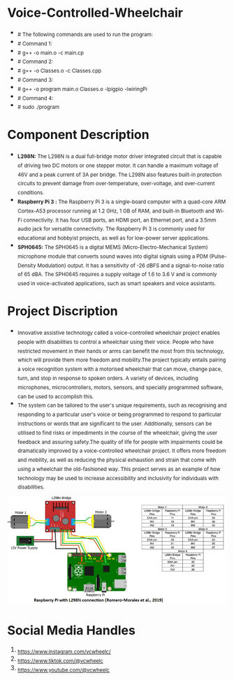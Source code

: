 # Voice-Controlled-Wheelchair
- <sub> # The following commands are used to run the program: </sub>
- <sub> # Command 1:
- <sub> # g++ -o main.o -c main.cp </sub>
- <sub> # Command 2:
- <sub> # g++ -o Classes.o -c Classes.cpp </sub>
- <sub> # Command 3:
- <sub> # g++ -o program main.o Classes.o -lpigpio -lwiringPi </sub>
- <sub> # Command 4:
- <sub> # sudo ./program </sub>
# Component Description
- <sub> **L298N:** The L298N is a dual full-bridge motor driver integrated circuit that is capable of driving two DC motors or one stepper motor. It can handle a maximum voltage of 46V and a peak current of 3A per bridge. The L298N also features built-in protection circuits to prevent damage from over-temperature, over-voltage, and over-current conditions. </sub>
- <sub> **Raspberry Pi 3 :** The Raspberry Pi 3 is a single-board computer with a quad-core ARM Cortex-A53 processor running at 1.2 GHz, 1 GB of RAM, and built-in Bluetooth and Wi-Fi connectivity. It has four USB ports, an HDMI port, an Ethernet port, and a 3.5mm audio jack for versatile connectivity. The Raspberry Pi 3 is commonly used for educational and hobbyist projects, as well as for low-power server applications. </sub>
- <sub> **SPH0645:** The SPH0645 is a digital MEMS (Micro-Electro-Mechanical System) microphone module that converts sound waves into digital signals using a PDM (Pulse-Density Modulation) output. It has a sensitivity of -26 dBFS and a signal-to-noise ratio of 65 dBA. The SPH0645 requires a supply voltage of 1.6 to 3.6 V and is commonly used in voice-activated applications, such as smart speakers and voice assistants. </sub>
  
# Project Discription
- <sub>Innovative assistive technology called a voice-controlled wheelchair project enables people with disabilities to control a wheelchair using their voice. People who have restricted movement in their hands or arms can benefit the most from this technology, which will provide them more freedom and mobility.The project typically entails pairing a voice recognition system with a motorised wheelchair that can move, change pace, turn, and stop in response to spoken orders. A variety of devices, including microphones, microcontrollers, motors, sensors, and specially programmed software, can be used to accomplish this.</sub>
- <sub>The system can be tailored to the user's unique requirements, such as recognising and responding to a particular user's voice or being programmed to respond to particular instructions or words that are significant to the user. Additionally, sensors can be utilised to find risks or impediments in the course of the wheelchair, giving the user feedback and assuring safety.The quality of life for people with impairments could be dramatically improved by a voice-controlled wheelchair project. It offers more freedom and mobility, as well as reducing the physical exhaustion and strain that come with using a wheelchair the old-fashioned way. This project serves as an example of how technology may be used to increase accessibility and inclusivity for individuals with disabilities.</sub>

![Screenshot of a comment on a GitHub issue showing an image, added in the Markdown, of an Octocat smiling and raising a tentacle.](https://github.com/VCWheelc/Voice-Controlled-Wheelchair/blob/main/Motor%20Connection.png)
  
# Social Media Handles
1. <sub> https://www.instagram.com/vcwheelc/
2. <sub> https://www.tiktok.com/@vcwheelc
3. <sub>  https://www.youtube.com/@vcwheelc
